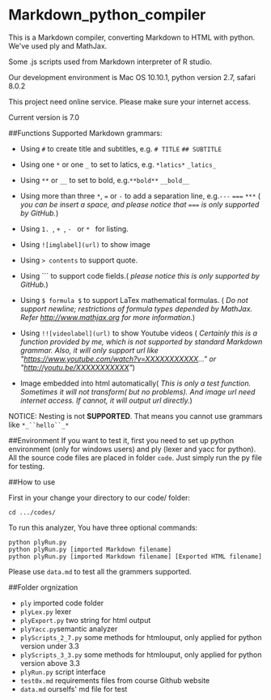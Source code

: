 Markdown_python_compiler
========================

This is a Markdown compiler, converting Markdown to HTML with python. We've used ply and MathJax.

Some .js scripts used from Markdown interpreter of R studio.

Our development environment is Mac OS 10.10.1, python version 2.7, safari 8.0.2

This project need online service. Please make sure your internet access.

Current version is 7.0

##Functions
Supported Markdown grammars:
+ Using `#` to create title and subtitles, e.g. `# TITLE` `## SUBTITLE`
+ Using one `*` or one `_` to set to latics, e.g. `*latics*` `_latics_`
+ Using `**` or `__` to set to bold, e.g.`**bold**` `__bold__`
+ Using more than three `*`, `=` or `-` to add a separation line, e.g.`---` `===` `***`
  ( *you can be insert a space, and please notice that `===` is only supported by GitHub.*)
+ Using `1. `, `+ `, `- ` or `* ` for listing.
+ Using `![imglabel](url)` to show image
+ Using `> contents` to support quote.
+ Using ``` to support code fields.( *please notice this is only supported by GitHub.*)
+ Using `$ formula $` to support LaTex mathematical formulas. ( *Do not support newline; restrictions of formula types depended by MathJax. Refer http://www.mathjax.org for more information.*)
+ Using `!![videolabel](url)` to show Youtube videos ( *Certainly this is a function provided by me, which is not supported by standard Markdown grammar. Also, it will only support url like "https://www.youtube.com/watch?v=XXXXXXXXXXX..." or "http://youtu.be/XXXXXXXXXXX"*)

+ Image embedded into html automatically( *This is only a test function. Sometimes it will not transform( but no problems). And image url need internet access. If cannot, it will output url directly.*)

NOTICE: Nesting is not **SUPPORTED**. That means you cannot use grammars like `*_``hello``_*`


##Environment
If you want to test it, first you need to set up python environment (only for windows users) and ply (lexer and yacc for python).
All the source code files are placed in folder `code`. Just simply run the py file for testing.

##How to use

First in your change your directory to our code/ folder:

```
cd .../codes/
```

To run this analyzer, You have three optional commands:
```
python plyRun.py
python plyRun.py [imported Markdown filename]
python plyRun.py [imported Markdown filename] [Exported HTML filename]
```

Please use `data.md` to test all the grammers supported.

##Folder orgnization
+ `ply` imported code folder
+ `plyLex.py` lexer
+ `plyExport.py` two string for html output
+ `plyYacc.py`semantic analyzer
+ `plyScripts_2_7.py` some methods for htmlouput, only applied for python version under 3.3
+ `plyScripts_3_3.py` some methods for htmlouput, only applied for python version above 3.3
+ `plyRun.py` script interface
+ `test0x.md` requirements files from course Github website
+ `data.md` ourselfs' md file for test
